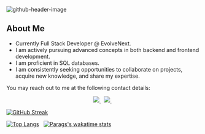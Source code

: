 ![github-header-image](https://user-images.githubusercontent.com/47742372/198867145-9b9ff323-950b-43af-bf79-25937058cc05.png)

## About Me

- Currently Full Stack Developer @ EvolveNext.
- I am actively pursuing advanced concepts in both backend and frontend development.
- I am proficient in SQL databases.
- I am consistently seeking opportunities to collaborate on projects, acquire new knowledge, and share my expertise.

You may reach out to me at the following contact details:

<p align="center" dir="auto">
<a href="https://mail.google.com/mail/u/0/?fs=1&amp;tf=cm&amp;source=mailto&amp;to=rudaniparag@gmail.com" rel="nofollow">
   <img src="https://camo.githubusercontent.com/fe5311b4ce1ce023e9a40b2f50a78f92fe74e3b4a22de91aae294ede40f61a23/68747470733a2f2f696d672e736869656c64732e696f2f62616467652f4d61696c2d4431343833363f7374796c653d666f722d7468652d6261646765266c6f676f3d676d61696c266c6f676f436f6c6f723d7768697465" data-canonical-src="https://img.shields.io/badge/Mail-D14836?style=for-the-badge&amp;logo=gmail&amp;logoColor=white" style="max-width: 100%;">
</a>
&nbsp;
<a href="https://www.linkedin.com/in/parag-rudani" rel="nofollow">
   <img src="https://camo.githubusercontent.com/a80d00f23720d0bc9f55481cfcd77ab79e141606829cf16ec43f8cacc7741e46/68747470733a2f2f696d672e736869656c64732e696f2f62616467652f4c696e6b6564496e2d3030373742353f7374796c653d666f722d7468652d6261646765266c6f676f3d6c696e6b6564696e266c6f676f436f6c6f723d7768697465" data-canonical-src="https://img.shields.io/badge/LinkedIn-0077B5?style=for-the-badge&amp;logo=linkedin&amp;logoColor=white" style="max-width: 100%;">
</a>
&nbsp;
</p>

[![GitHub Streak](http://github-readme-streak-stats.herokuapp.com?user=paragrudani1&theme=tokyonight_duo&hide_border=false)](https://git.io/streak-stats)

[![Top Langs](https://github-readme-stats.vercel.app/api/top-langs/?username=paragrudani1&layout=compact&theme=transparent&card_width=450&title_color=fff)](https://github.com/anuraghazra/github-readme-stats)&nbsp; &nbsp;[![Parags's wakatime stats](https://github-readme-stats.vercel.app/api/wakatime?username=paragrudani&langs_count=5&theme=transparent&custom_title=My%20All%20time%20stats&layout=compact&title_color=fff)](https://github.com/anuraghazra/github-readme-stats)

